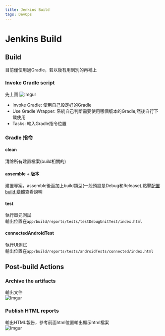 ```yaml
---
title: Jenkins Build
tags: DevOps
---
```

# Jenkins Build

## Build
目前僅使用過Gradle，若以後有用到別的再補上

### Invoke Gradle script
先上圖
![Imgur](https://i.imgur.com/tGaF92e.png)
<br>
* Invoke Gradle: 使用自己設定好的Gradle
* Use Gradle Wrapper: 系統自己判斷需要使用哪個版本的Gradle,然後自行下載使用
* Tasks: 輸入Gradle指令位置

### Gradle 指令
#### clean
清除所有建置檔案(build相關的)

#### assemble + 版本
建置專案，assemble後面加上build類型(一般預設是Debug和Release),點擊[配置 build 變體](https://developer.android.com/studio/build/build-variants)查看說明

#### test
執行單元測試
<br>
輸出位置在`app/build/reports/tests/testDebugUnitTest/index.html`

#### connectedAndroidTest
執行UI測試
<br>
輸出位置在`app/build/reports/tests/androidTests/connected/index.html`

## Post-build Actions

### Archive the artifacts
輸出文件
<br>
![Imgur](https://i.imgur.com/4zsJ6JL.png)

### Publish HTML reports
輸出HTML報告，參考前面html位置輸出顯示html檔案
<br>
![Imgur](https://i.imgur.com/g8hmQyL.png)

